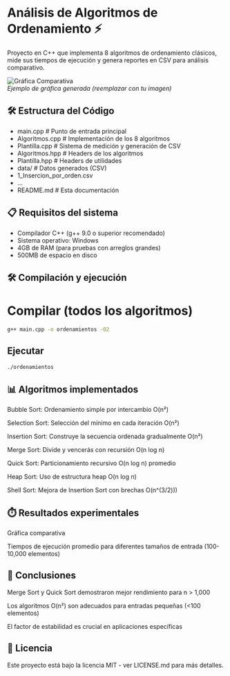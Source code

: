 # Análisis de Algoritmos de Ordenamiento ⚡

Proyecto en C++ que implementa 8 algoritmos de ordenamiento clásicos, mide sus tiempos de ejecución y genera reportes en CSV para análisis comparativo.

![Gráfica Comparativa](grafica_tiempos.png)  
*Ejemplo de gráfica generada (reemplazar con tu imagen)*

## 🛠️ Estructura del Código
- main.cpp            # Punto de entrada principal
- Algoritmos.cpp      # Implementación de los 8 algoritmos
- Plantilla.cpp       # Sistema de medición y generación de CSV
- Algoritmos.hpp      # Headers de los algoritmos
- Plantilla.hpp       # Headers de utilidades
- data/               # Datos generados (CSV)
- 1_Insercion_por_orden.csv
- ... 
- README.md           # Esta documentación


## 📋 Requisitos del sistema

- Compilador C++ (g++ 9.0 o superior recomendado)
- Sistema operativo: Windows
- 4GB de RAM (para pruebas con arreglos grandes)
- 500MB de espacio en disco

## 🛠️ Compilación y ejecución

# Compilar (todos los algoritmos)
```bash
g++ main.cpp -o ordenamientos -O2
```

## Ejecutar
```bash
./ordenamientos
```

## 📊 Algoritmos implementados
Bubble Sort: Ordenamiento simple por intercambio O(n²)

Selection Sort: Selección del mínimo en cada iteración O(n²)

Insertion Sort: Construye la secuencia ordenada gradualmente O(n²)

Merge Sort: Divide y vencerás con recursión O(n log n)

Quick Sort: Particionamiento recursivo O(n log n) promedio

Heap Sort: Uso de estructura heap O(n log n)

Shell Sort: Mejora de Insertion Sort con brechas O(n^(3/2)))

## ⏱️ Resultados experimentales

Gráfica comparativa

Tiempos de ejecución promedio para diferentes tamaños de entrada (100-10,000 elementos)

## 🎯 Conclusiones

Merge Sort y Quick Sort demostraron mejor rendimiento para n > 1,000

Los algoritmos O(n²) son adecuados para entradas pequeñas (<100 elementos)

El factor de estabilidad es crucial en aplicaciones específicas

## 📄 Licencia
Este proyecto está bajo la licencia MIT - ver LICENSE.md para más detalles.
